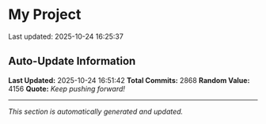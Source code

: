 # My Project


Last updated: 2025-10-24 16:25:37



























































































































































































































































































































































































































































































































































































































































































































































































































































































































































































































































































































































































































































































































































































































































































































































































































































































































































































































































































































































































































































































































































































































































































































































































































































































































































































































































































































































































































































































































































































































































































































































































































































































































































































## Auto-Update Information

**Last Updated:** 2025-10-24 16:51:42
**Total Commits:** 2868
**Random Value:** 4156
**Quote:** _Keep pushing forward!_

---
_This section is automatically generated and updated._